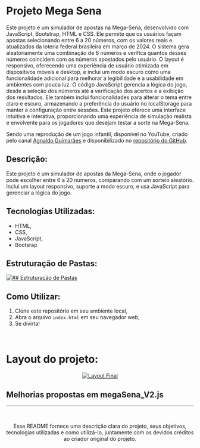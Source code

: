 # Projeto Mega Sena 

Este projeto é um simulador de apostas na Mega-Sena, desenvolvido com JavaScript, Bootstrap, HTML e CSS. Ele permite que os usuários façam apostas selecionando entre 6 a 20 números, com os valores reais e atualizados da loteria federal brasileira em março de 2024. O sistema gera aleatoriamente uma combinação de 6 números e verifica quantos desses números coincidem com os números apostados pelo usuário. O layout é responsivo, oferecendo uma experiência de usuário otimizada em dispositivos móveis e desktop, e inclui um modo escuro como uma funcionalidade adicional para melhorar a legibilidade e a usabilidade em ambientes com pouca luz. O código JavaScript gerencia a lógica do jogo, desde a seleção dos números até a verificação dos acertos e a exibição dos resultados. Ele também inclui funcionalidades para alterar o tema entre claro e escuro, armazenando a preferência do usuário no localStorage para manter a configuração entre sessões. Este projeto oferece uma interface intuitiva e interativa, proporcionando uma experiência de simulação realista e envolvente para os jogadores que desejam testar a sorte na Mega-Sena.
</br>

Sendo uma reprodução de um jogo infantil, disponível no YouTube, criado pelo canal [Agnaldo Guimarães](https://www.youtube.com/watch?v=4UNtrBobL3A&list=PLUPt90PJkVdWd9Fys25FvGgvUg6W_X4f2) e disponibilizado no [repositório do GitHub](https://github.com/agnaldoguima/MegaSena).


## Descrição:
Este projeto é um simulador de apostas da Mega-Sena, onde o jogador pode escolher entre 6 a 20 números, comparando com um sorteio aleatório. Inclui um layout responsivo, suporte a modo escuro, e usa JavaScript para gerenciar a lógica do jogo.

## Tecnologias Utilizadas:

- HTML,
- CSS,
- JavaScript,
- Bootsrap


## Estruturação de Pastas:
<p>
<a href="https://github.com/apedrodev1/JavaScript-Learning-HUB/assets/104085801/0717bbca-4c42-4847-bf71-4b56bba07d32">
<img src="https://github.com/apedrodev1/JavaScript-Learning-HUB/assets/104085801/0717bbca-4c42-4847-bf71-4b56bba07d32" alt="## Estruturação de Pastas">
</a>
<br>
</p>
 
## Como Utilizar:

1. Clone este repositório em seu ambiente local,
2. Abra o arquivo `index.html` em seu navegador web,
3. Se divirta!

</br>

# Layout do projeto:

<p align="center">
  <a href="https://github.com/apedrodev1/JavaScript-Learning-HUB/assets/104085801/d20b11ba-d465-4bb8-b1a4-86e76c3f191b">
    <img src="https://github.com/apedrodev1/JavaScript-Learning-HUB/assets/104085801/d20b11ba-d465-4bb8-b1a4-86e76c3f191b" alt="Layout Final">
  </a>
  <br>
  </p>


  ## Melhorias propostas em megaSena_V2.js
  
  ---
  
  <br>
  <p align="center">
  Esse README fornece uma descrição clara do projeto, seus objetivos, tecnologias utilizadas e como utilizá-lo, juntamente com os devidos créditos ao criador original do projeto.
</p>